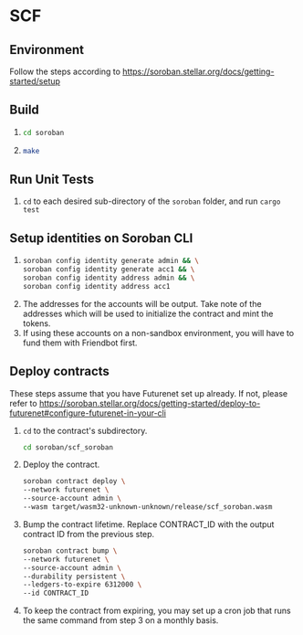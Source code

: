 # SCF

## Environment
Follow the steps according to https://soroban.stellar.org/docs/getting-started/setup 

## Build
1. ```bash
   cd soroban
   ```
2. ```bash
   make
   ```

## Run Unit Tests
1. `cd` to each desired sub-directory of the `soroban` folder, and run `cargo test`

## Setup identities on Soroban CLI
1. ```bash
   soroban config identity generate admin && \
   soroban config identity generate acc1 && \
   soroban config identity address admin && \
   soroban config identity address acc1
   ```
2. The addresses for the accounts will be output. Take note of the addresses which will be used to initialize the contract and mint the tokens.
3. If using these accounts on a non-sandbox environment, you will have to fund them with Friendbot first.

## Deploy contracts
These steps assume that you have Futurenet set up already. If not, please refer to https://soroban.stellar.org/docs/getting-started/deploy-to-futurenet#configure-futurenet-in-your-cli
1. `cd` to the contract's subdirectory.
   ```bash
   cd soroban/scf_soroban
   ```
2. Deploy the contract.
   ```bash
   soroban contract deploy \
   --network futurenet \
   --source-account admin \
   --wasm target/wasm32-unknown-unknown/release/scf_soroban.wasm
   ```
3. Bump the contract lifetime. Replace CONTRACT_ID with the output contract ID from the previous step.
   ```bash
   soroban contract bump \
   --network futurenet \
   --source-account admin \
   --durability persistent \
   --ledgers-to-expire 6312000 \
   --id CONTRACT_ID 
   ```
4. To keep the contract from expiring, you may set up a cron job that runs the same command from step 3 on a monthly basis.